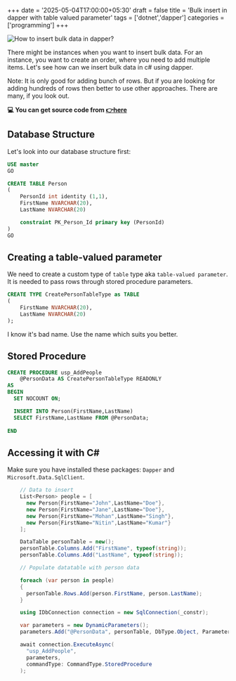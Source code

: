 +++
date = '2025-05-04T17:00:00+05:30'
draft = false
title = 'Bulk insert in dapper with table valued parameter'
tags = ['dotnet','dapper']
categories = ['programming']
+++

![How to insert bulk data in dapper?](/images/bulk.webp)

There might be instances when you want to insert bulk data. For an instance, you want to create an order, where you need to add multiple items. Let's see how can we insert bulk data in c# using dapper.

Note: It is only good for adding bunch of rows. But if you are looking for adding hundreds of rows then better to use other approaches. There are many, if you look out.

**💻 You can get source code from [👉here](https://github.com/rd003/DotnetPracticeDemos/tree/master/DapperBulkInsertDemo)** 

## Database Structure

Let's look into our database structure first:

```sql
USE master
GO

CREATE TABLE Person
(
    PersonId int identity (1,1),
    FirstName NVARCHAR(20),
    LastName NVARCHAR(20)

    constraint PK_Person_Id primary key (PersonId) 
)
GO
```

## Creating a table-valued parameter

We need to create a custom type of `table` type aka `table-valued parameter`. It is needed to pass rows through stored procedure parameters.

```sql
CREATE TYPE CreatePersonTableType as TABLE
(
    FirstName NVARCHAR(20),
    LastName NVARCHAR(20)
);
```

I know it's bad name. Use the name which suits you better.

## Stored Procedure

```sql
CREATE PROCEDURE usp_AddPeople
    @PersonData AS CreatePersonTableType READONLY
AS
BEGIN
  SET NOCOUNT ON;

  INSERT INTO Person(FirstName,LastName)
  SELECT FirstName,LastName FROM @PersonData;
 
END   
```

## Accessing it with C#

Make sure you have installed these packages: `Dapper` and `Microsoft.Data.SqlClient`.

```cs
    // Data to insert
    List<Person> people = [
      new Person{FirstName="John",LastName="Doe"},
      new Person{FirstName="Jane",LastName="Doe"},
      new Person{FirstName="Mohan",LastName="Singh"},
      new Person{FirstName="Nitin",LastName="Kumar"}
    ];

    DataTable personTable = new();
    personTable.Columns.Add("FirstName", typeof(string));
    personTable.Columns.Add("LastName", typeof(string));

    // Populate datatable with person data

    foreach (var person in people)
    {
      personTable.Rows.Add(person.FirstName, person.LastName);
    }

    using IDbConnection connection = new SqlConnection(_constr);

    var parameters = new DynamicParameters();
    parameters.Add("@PersonData", personTable, DbType.Object, ParameterDirection.Input);

    await connection.ExecuteAsync(
      "usp_AddPeople",
      parameters,
      commandType: CommandType.StoredProcedure
    );
```

